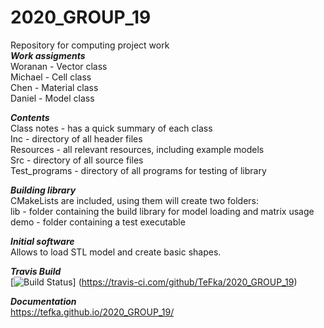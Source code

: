 # 2020_GROUP_19
Repository for computing project work</br>
***Work assigments***</br>
Woranan - Vector class</br>
Michael - Cell class</br>
Chen - Material class</br>
Daniel - Model class</br>

***Contents***</br>
Class notes - has a quick summary of each class</br>
Inc - directory of all header files</br>
Resources - all relevant resources, including example models</br>
Src - directory of all source files</br>
Test_programs - directory of all programs for testing of library</br>

***Building library***</br>
CMakeLists are included, using them will create two folders:</br>
lib - folder containing the build library for model loading and matrix usage</br>
demo - folder containing a test executable</br>

***Initial software***</br>
Allows to load STL model and create basic shapes.

***Travis Build***</br>
[![Build Status](https://travis-ci.com/TeFka/2020_GROUP_19.svg?token=atrfb9xdTGWV9e1aoA6s&branch=main)]
(https://travis-ci.com/github/TeFka/2020_GROUP_19)

***Documentation***</br>
https://tefka.github.io/2020_GROUP_19/</br>

